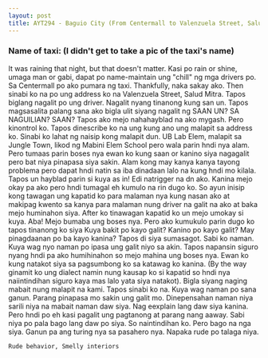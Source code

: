 ```yaml
---
layout: post
title: AYT294 - Baguio City (From Centermall to Valenzuela Street, Salud Mitra)
---
```


### Name of taxi: (I didn't get to take a pic of the taxi's name)

It was raining that night, but that doesn't matter. Kasi po rain or shine, umaga man or gabi, dapat po name-maintain ung "chill" ng mga drivers po. Sa Centermall po ako pumara ng taxi. Thankfully, naka sakay ako. Then sinabi ko na po ung address ko na Valenzuela Street, Salud Mitra. Tapos biglang nagalit po ung driver. Nagalit nyang tinanong kung san un. Tapos magsasalita palang sana ako bigla ulit siyang nagalit ng SAAN UN? SA NAGUILIAN? SAAN? Tapos ako mejo nahahayblad na ako mygash. Pero kinontrol ko. Tapos dinescribe ko na ung kung ano ung malapit sa address ko. Sinabi ko lahat ng naisip kong malapit dun. UB Lab Elem, malapit sa Jungle Town, likod ng Mabini Elem School pero wala parin hndi nya alam. Pero tumaas parin boses nya ewan ko kung saan or kanino siya nagagalit pero bat niya pinapasa siya sakin. Alam kong may kanya kanya tayong problema pero dapat hndi natin sa iba dinadaan lalo na kung hndi mo kilala. Tapos un hayblad parin si kuya as in! Edi natrigger na dn ako. Kanina mejo okay pa ako pero hndi tumagal eh kumulo na rin dugo ko. So ayun inisip kong tawagan ung kapatid ko para malaman nya kung nasan ako at makipag kwento sa kanya para malaman nung driver na galit na ako at baka mejo huminahon siya. After ko tinawagan kapatid ko un mejo umokay si kuya. Aba! Mejo bumaba ung boses nya. Pero ako kumukulo parin dugo ko tapos tinanong ko siya Kuya bakit po kayo galit? Kanino po kayo galit? May pinagdaanan po ba kayo kanina? Tapos di siya sumasagot. Sabi ko naman. Kuya wag nyo naman po ipasa ung galit niyo sa akin. Tapos napansin siguro nyang hndi pa ako humihinahon so mejo mahina ung boses nya. Ewan ko kung natakot siya sa pagsumbong ko sa katawag ko kanina. (By the way ginamit ko ung dialect namin nung kausap ko si kapatid so hndi nya naiintindihan siguro kaya mas lalo yata siya natakot). Bigla siyang naging mabait nung malapit na kami. Tapos sinabi ko na. Kuya wag naman po sana ganun. Parang pinapasa mo sakin ung galit mo. Dinepensahan naman niya sarili niya na mabait naman daw siya. Nag eexplain lang daw siya kanina. Pero hndi po eh kasi pagalit ung pagtanong at parang nang aaway. Sabi niya po pala bago lang daw po siya. So naintindihan ko. Pero bago na nga siya. Ganun pa ang turing nya sa pasahero nya. Napaka rude po talaga niya. 

```Rude behavior, Smelly interiors```
